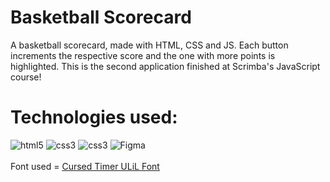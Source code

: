 # Basketball Scorecard
A basketball scorecard, made with HTML, CSS and JS. Each button increments the respective score and the one with more points is highlighted. This is the second application finished at Scrimba's JavaScript course!

# Technologies used:
<div style="display:inline_block">
  <img alt="html5" src="https://img.shields.io/badge/HTML5-E34F26?style=for-the-badge&logo=html5&logoColor=white"> 
  <img alt="css3" src="https://img.shields.io/badge/CSS3-1572B6?style=for-the-badge&logo=css3&logoColor=white">
    <img alt="css3" src="https://img.shields.io/badge/JavaScript-F7DF1E?style=for-the-badge&logo=javascript&logoColor=white">
   <img alt="Figma" src="https://img.shields.io/badge/Figma-F24E1E?style=for-the-badge&logo=figma&logoColor=white">
</div>
<br>
Font used = <a href="https://www.fontspace.com/cursed-timer-ulil-font-f29411">Cursed Timer ULiL Font</a>

